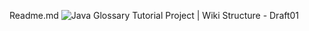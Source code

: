 Readme.md
![Java Glossary Tutorial Project | Wiki Structure - Draft01](https://i.imgur.com/DA2hyRn.jpg)
